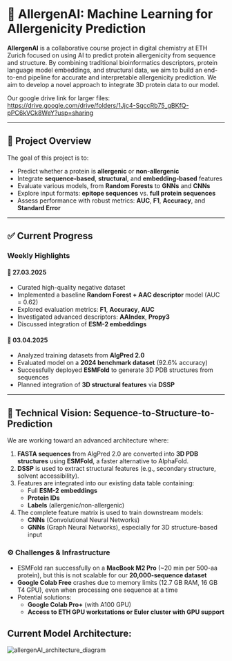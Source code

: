 # 🧬 AllergenAI: Machine Learning for Allergenicity Prediction

**AllergenAI** is a collaborative course project in digital chemistry at ETH Zurich focused on using AI to predict protein allergenicity from sequence and structure. By combining traditional bioinformatics descriptors, protein language model embeddings, and structural data, we aim to build an end-to-end pipeline for accurate and interpretable allergenicity prediction. We aim to develop a novel approach to integrate 3D protein data to our model. 

Our google drive link for larger files: https://drive.google.com/drive/folders/1Jjc4-SqccRb75_gBKfQ-pPC6kVCk8WeY?usp=sharing

---

## 🚀 Project Overview

The goal of this project is to:

- Predict whether a protein is **allergenic** or **non-allergenic**
- Integrate **sequence-based**, **structural**, and **embedding-based** features
- Evaluate various models, from **Random Forests** to **GNNs** and **CNNs**
- Explore input formats: **epitope sequences** vs. **full protein sequences**
- Assess performance with robust metrics: **AUC**, **F1**, **Accuracy**, and **Standard Error**

---

## ✅ Current Progress

### Weekly Highlights

#### 🔹 27.03.2025
- Curated high-quality negative dataset  
- Implemented a baseline **Random Forest + AAC descriptor** model (AUC = 0.62)  
- Explored evaluation metrics: **F1**, **Accuracy**, **AUC**  
- Investigated advanced descriptors: **AAIndex**, **Propy3**  
- Discussed integration of **ESM-2 embeddings**

#### 🔹 03.04.2025
- Analyzed training datasets from **AlgPred 2.0**  
- Evaluated model on a **2024 benchmark dataset** (92.6% accuracy)  
- Successfully deployed **ESMFold** to generate 3D PDB structures from sequences  
- Planned integration of **3D structural features** via **DSSP**

---

## 🧠 Technical Vision: Sequence-to-Structure-to-Prediction

We are working toward an advanced architecture where:

1. **FASTA sequences** from AlgPred 2.0 are converted into **3D PDB structures** using **ESMFold**, a faster alternative to AlphaFold.
2. **DSSP** is used to extract structural features (e.g., secondary structure, solvent accessibility).
3. Features are integrated into our existing data table containing:
   - Full **ESM-2 embeddings**
   - **Protein IDs**
   - **Labels** (allergenic/non-allergenic)
4. The complete feature matrix is used to train downstream models:
   - **CNNs** (Convolutional Neural Networks)
   - **GNNs** (Graph Neural Networks), especially for 3D structure-based input

### ⚙️ Challenges & Infrastructure

- ESMFold ran successfully on a **MacBook M2 Pro** (~20 min per 500-aa protein), but this is not scalable for our **20,000-sequence dataset**
- **Google Colab Free** crashes due to memory limits (12.7 GB RAM, 16 GB T4 GPU), even when processing one sequence at a time
- Potential solutions:
  - **Google Colab Pro+** (with A100 GPU)
  - **Access to ETH GPU workstations or Euler cluster with GPU support**

 ## Current Model Architecture:

![allergenAI_architecture_diagram](https://github.com/user-attachments/assets/94bfb00a-4b27-4a5d-a9f1-abd54d075803)

